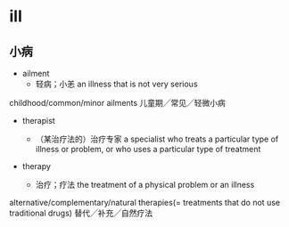 # ill

## 小病

- ailment
  - 轻病；小恙 an illness that is not very serious

childhood/common/minor ailments
儿童期╱常见╱轻微小病

- therapist
  - （某治疗法的）治疗专家 a specialist who treats a particular type of illness or problem, or who uses a particular type of treatment

- therapy
  - 治疗；疗法 the treatment of a physical problem or an illness

alternative/complementary/natural therapies(= treatments that do not use traditional drugs)
替代╱补充╱自然疗法





